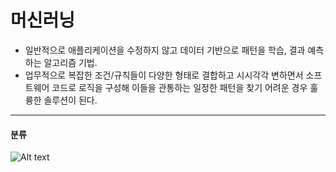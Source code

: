 # 머신러닝
- 일반적으로 애플리케이션을 수정하지 않고 데이터 기반으로 패턴을 학습, 결과 예측하는 알고리즘 기법.
- 업무적으로 복잡한 조건/규칙들이 다양한 형태로 결합하고 시시각각 변하면서 소프트웨어 코드로 로직을 구성해 이들을 관통하는 일정한 패턴을 찾기 어려운 경우 훌륭한 솔루션이 된다.

*****

#### 분류
![Alt text](C:\Users\jha\Pictures\머신러닝분류.png)
